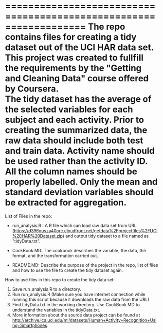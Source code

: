 ==================================================================
The repo contains files for creating a tidy dataset out of the UCI HAR 
data set.  This project was created to fullfill the requirements by the 
"Getting and Cleaning Data" course offered by Coursera.    
The tidy dataset has the average of the selected variables for each subject 
and each activity.  Prior to creating the summarized data, the raw data 
should include both test and train data. Activity name should be used rather than the activity ID.
All the column names should be properly labelled. Only the mean and standard deviation variables 
should be extracted for aggregation.
==================================================================

List of Files in the repo:
- run_analysis.R : A R file which can load raw data set from URL (https://d396qusza40orc.cloudfront.net/getdata%2Fprojectfiles%2FUCI%20HAR%20Dataset.zip) 
                   and output tidy dataset to a file named as "tidyData.txt".
- CookBook.MD: The cookbook describes the variable, the data, the format, and the transformation carried out. 

- README.MD: Describe the purpose of the project in the repo, list of files and how to use the file to create the tidy dataset again.


How to use files in this repo to create the tidy data set:
1. Save run_analysis.R to a directory. 
2. Run run_analysis.R (Make sure you have internet connection while running this script because it downloads the raw data from the URL)
3. Find tidyData.txt in the working directory.  Use CookBook.MD to understand the variables in the tidyData.txt.
4. More information about the source data project can be found at http://archive.ics.uci.edu/ml/datasets/Human+Activity+Recognition+Using+Smartphones. 
                     